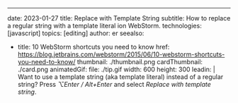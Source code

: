 ---
date: 2023-01-27
title: Replace with Template String
subtitle: How to replace a regular string with a template literal ion WebStorm.
technologies: [javascript]
topics: [editing]
author: er
seealso:
- title: 10 WebStorm shortcuts you need to know
  href: https://blog.jetbrains.com/webstorm/2015/06/10-webstorm-shortcuts-you-need-to-know/
thumbnail: ./thumbnail.png
cardThumbnail: ./card.png
animatedGif:
  file: ./tip.gif
  width: 600
  height: 300
leadin: |
  Want to use a template string (aka template literal) instead of a regular string? Press _⌥Enter / Alt+Enter_ and select _Replace with template string_.
